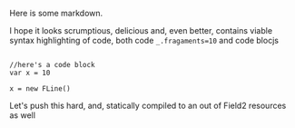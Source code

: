Here is some markdown.

I hope it looks scrumptious, delicious and, even better, contains viable syntax highlighting of code, both code `_.fragaments=10` and code blocjs

```

//here's a code block
var x = 10

x = new FLine()

```

Let's push this hard, and, statically compiled to an out of Field2 resources as well